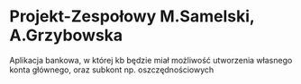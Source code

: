 # Projekt-Zespołowy M.Samelski, A.Grzybowska
Aplikacja bankowa, w której kb będzie miał możliwość utworzenia własnego konta głównego, oraz subkont np. oszczędnościowych
